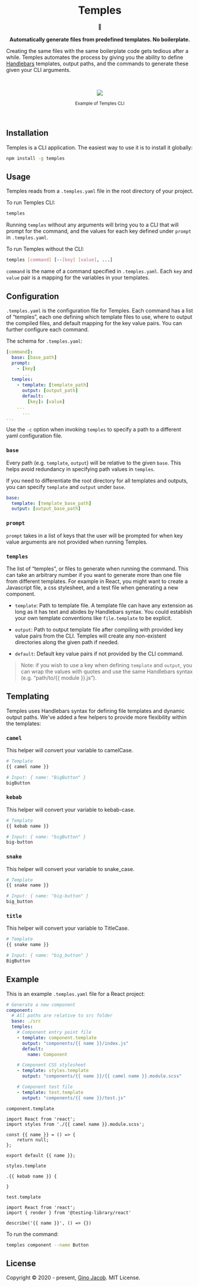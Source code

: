 <h1 align="center">Temples</h1>
<p align="center">
🕍
<br />
<br />
<b>Automatically generate files from predefined templates. No boilerplate.</b>
</p>

Creating the same files with the same boilerplate code gets tedious after a while. Temples automates the process by giving you the ability to define [Handlebars](https://handlebarsjs.com/) templates, output paths, and the commands to generate these given your CLI arguments.

<br />

<p align="center">
<img  src="https://user-images.githubusercontent.com/23367882/81625727-bacd1980-93c7-11ea-80f0-08af6e1ef855.gif"/>

</p>

<p align="center">
<sub>Example of Temples CLI</sub>
</p>
<br />

## **Installation**

Temples is a CLI application. The easiest way to use it is to install it globally:

```bash
npm install -g temples
```

## **Usage**

Temples reads from a `.temples.yaml` file in the root directory of your project.

To run Temples CLI:

```bash
temples
```

Running `temples` without any arguments will bring you to a CLI that will prompt for the command, and the values for each key defined under `prompt` in `.temples.yaml`.

To run Temples without the CLI:

```bash
temples [command] [--[key] [value], ...]
```

`command` is the name of a command specified in `.temples.yaml`.
Each `key` and `value` pair is a mapping for the variables in your templates.

## **Configuration**

`.temples.yaml` is the configuration file for Temples. Each command has a list of “temples”, each one defining which template files to use, where to output the compiled files, and default mapping for the key value pairs. You can further configure each command.

The schema for `.temples.yaml`:

```yaml
[command]:
  base: [base_path]
  prompt:
    - [key]
      ...
  temples:
    - template: [template_path]
      output: [output_path]
      default:
        [key]: [value]
	...
      ...
...
```

Use the `-c` option when invoking `temples` to specify a path to a different yaml configuration file.

### `base`

Every path (e.g. `template`, `output`) will be relative to the given `base`. This helps avoid redundancy in specifying path values in `temples`.

If you need to differentiate the root directory for all templates and outputs, you can specify `template` and `output` under `base`.

```yaml
base:
  template: [template_base_path]
  output: [output_base_path]
```

### `prompt`

`prompt` takes in a list of keys that the user will be prompted for when key value arguments are not provided when running Temples.

### `temples`

The list of “temples”, or files to generate when running the command. This can take an arbitrary number if you want to generate more than one file from different templates. For example in React, you might want to create a Javascript file, a css stylesheet, and a test file when generating a new component.

- `template`: Path to template file. A template file can have any extension as long as it has text and abides by Handlebars syntax. You could establish your own template conventions like `file.template` to be explicit.

- `output`: Path to output template file after compiling with provided key value pairs from the CLI. Temples will create any non-existent directories along the given path if needed.

- `default`: Default key value pairs if not provided by the CLI command.

> Note: if you wish to use a key when defining `template` and `output`, you can wrap the values with quotes and use the same Handlebars syntax (e.g. “path/to/{{ module }}.js”).

## **Templating**

Temples uses Handlebars syntax for defining file templates and dynamic output paths. We've added a few helpers to provide more flexibility within the templates:

### `camel`

This helper will convert your variable to camelCase.

```sh
# Template
{{ camel name }}
```

```sh
# Input: { name: "BigButton" }
bigButton
```

### `kebab`

This helper will convert your variable to kebab-case.

```sh
# Template
{{ kebab name }}
```

```sh
# Input: { name: "bigButton" }
big-button
```

### `snake`

This helper will convert your variable to snake_case.

```sh
# Template
{{ snake name }}
```

```sh
# Input: { name: "big-button" }
big_button
```

### `title`

This helper will convert your variable to TitleCase.

```sh
# Template
{{ snake name }}
```

```sh
# Input: { name: "big_button" }
BigButton
```

## **Example**

This is an example `.temples.yaml` file for a React project:

```yaml
# Generate a new component
component:
  # All paths are relative to src folder
  base: ./src
  temples:
    # Component entry point file
    - template: component.template
      output: "components/{{ name }}/index.js"
      default:
        name: Component

    # Component CSS stylesheet
    - template: styles.template
      output: "components/{{ name }}/{{ camel name }}.module.scss"

    # Component test file
    - template: test.template
      output: "components/{{ name }}/test.js"
```

`component.template`

```
import React from 'react';
import styles from './{{ camel name }}.module.scss';

const {{ name }} = () => {
	return null;
};

export default {{ name }};
```

`styles.template`

```
.{{ kebab name }} {

}
```

`test.template`

```
import React from 'react';
import { render } from '@testing-library/react'

describe('{{ name }}', () => {})
```

To run the command:

```bash
temples component --name Button
```

## **License**

Copyright © 2020 - present, [Gino Jacob](https://ginojacob.com). MIT License.
